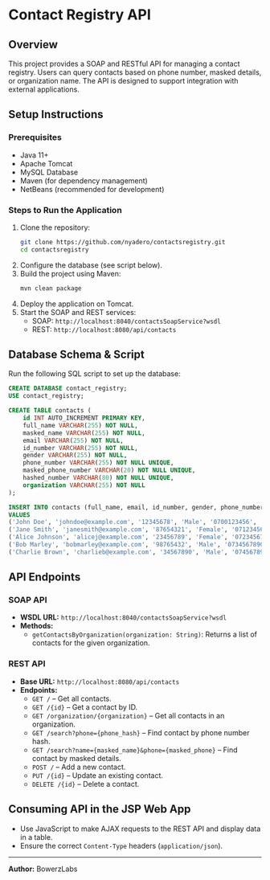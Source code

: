 # Contact Registry API

## Overview
This project provides a SOAP and RESTful API for managing a contact registry. Users can query contacts based on phone number, masked details, or organization name. The API is designed to support integration with external applications.

## Setup Instructions

### Prerequisites
- Java 11+
- Apache Tomcat 
- MySQL Database
- Maven (for dependency management)
- NetBeans (recommended for development)

### Steps to Run the Application
1. Clone the repository:
   ```sh
   git clone https://github.com/nyadero/contactsregistry.git
   cd contactsregistry
   ```
2. Configure the database (see script below).
3. Build the project using Maven:
   ```sh
   mvn clean package
   ```
4. Deploy the application on Tomcat.
5. Start the SOAP and REST services:
   - SOAP: `http://localhost:8040/contactsSoapService?wsdl`
   - REST: `http://localhost:8080/api/contacts`

## Database Schema & Script

Run the following SQL script to set up the database:

```sql
CREATE DATABASE contact_registry;
USE contact_registry;

CREATE TABLE contacts (
    id INT AUTO_INCREMENT PRIMARY KEY,
    full_name VARCHAR(255) NOT NULL,
    masked_name VARCHAR(255) NOT NULL,
    email VARCHAR(255) NOT NULL,
    id_number VARCHAR(255) NOT NULL,
    gender VARCHAR(255) NOT NULL,
    phone_number VARCHAR(255) NOT NULL UNIQUE,
    masked_phone_number VARCHAR(20) NOT NULL UNIQUE,
    hashed_number VARCHAR(80) NOT NULL UNIQUE,
    organization VARCHAR(255) NOT NULL
);

INSERT INTO contacts (full_name, email, id_number, gender, phone_number, organization) 
VALUES
('John Doe', 'johndoe@example.com', '12345678', 'Male', '0700123456', 'TechCorp'),
('Jane Smith', 'janesmith@example.com', '87654321', 'Female', '0712345678', 'HealthOrg'),
('Alice Johnson', 'alicej@example.com', '23456789', 'Female', '0723456789', 'EduCare'),
('Bob Marley', 'bobmarley@example.com', '98765432', 'Male', '0734567890', 'MusicInc'),
('Charlie Brown', 'charlieb@example.com', '34567890', 'Male', '0745678901', 'FoodiesLtd');

```

## API Endpoints

### SOAP API
- **WSDL URL:** `http://localhost:8040/contactsSoapService?wsdl`
- **Methods:**
  - `getContactsByOrganization(organization: String)`: Returns a list of contacts for the given organization.

### REST API  
- **Base URL:** `http://localhost:8080/api/contacts`  
- **Endpoints:**  
  - `GET /` – Get all contacts.  
  - `GET /{id}` – Get a contact by ID.  
  - `GET /organization/{organization}` – Get all contacts in an organization.  
  - `GET /search?phone={phone_hash}` – Find contact by phone number hash.  
  - `GET /search?name={masked_name}&phone={masked_phone}` – Find contact by masked details.  
  - `POST /` – Add a new contact.  
  - `PUT /{id}` – Update an existing contact.  
  - `DELETE /{id}` – Delete a contact.  


## Consuming API in the JSP Web App

- Use JavaScript to make AJAX requests to the REST API and display data in a table.
- Ensure the correct `Content-Type` headers (`application/json`).

---
**Author:** BowerzLabs

